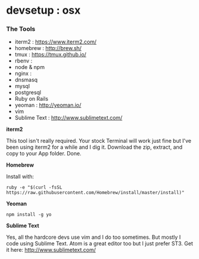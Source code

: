# devsetup : osx

### The Tools
* iterm2 : https://www.iterm2.com/
* homebrew : http://brew.sh/
* tmux : https://tmux.github.io/
* rbenv : 
* node & npm 
* nginx : 
* dnsmasq
* mysql
* postgresql
* Ruby on Rails
* yeoman : http://yeoman.io/
* vim
* Sublime Text : http://www.sublimetext.com/

**iterm2**

This tool isn't really required. Your stock Terminal will work just fine but I've been using iterm2 for a while and I dig it. Download the zip, extract, and copy to your App folder. Done.


**Homebrew**

Install with:

`ruby -e "$(curl -fsSL https://raw.githubusercontent.com/Homebrew/install/master/install)"`


**Yeoman**

`npm install -g yo`


**Sublime Text**

Yes, all the hardcore devs use vim and I do too sometimes. But mostly I code using Sublime Text. Atom is a great editor too but I just prefer ST3. Get it here: http://www.sublimetext.com/